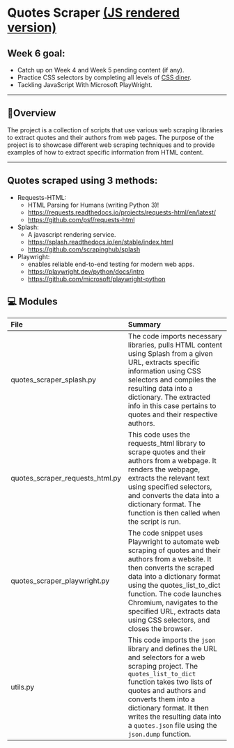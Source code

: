# Quotes Scraper [(JS rendered version)](http://quotes.toscrape.com/js/) 

## Week 6 goal:

- Catch up on Week 4 and Week 5 pending content (if any).
- Practice CSS selectors by completing all levels of [CSS diner](https://flukeout.github.io/).
- Tackling JavaScript With Microsoft PlayWright.

---

## 📍Overview

The project is a collection of scripts that use various web scraping libraries to extract quotes and their authors from web pages. The purpose of the project is to showcase different web scraping techniques and to provide examples of how to extract specific information from HTML content.

---

## Quotes scraped using 3 methods:

- Requests-HTML:
    - HTML Parsing for Humans (writing Python 3)!
    - https://requests.readthedocs.io/projects/requests-html/en/latest/
    - https://github.com/psf/requests-html
- Splash:
    - A javascript rendering service.
    - https://splash.readthedocs.io/en/stable/index.html
    - https://github.com/scrapinghub/splash
- Playwright:
    - enables reliable end-to-end testing for modern web apps.
    - https://playwright.dev/python/docs/intro
    - https://github.com/microsoft/playwright-python

## 💻 Modules

| File                            | Summary                                                                                                                                                                                                                                                                                                                         |
|:--------------------------------|:--------------------------------------------------------------------------------------------------------------------------------------------------------------------------------------------------------------------------------------------------------------------------------------------------------------------------------|
| quotes_scraper_splash.py        | The code imports necessary libraries, pulls HTML content using Splash from a given URL, extracts specific information using CSS selectors and compiles the resulting data into a dictionary. The extracted info in this case pertains to quotes and their respective authors.                                                   |
| quotes_scraper_requests_html.py | This code uses the requests_html library to scrape quotes and their authors from a webpage. It renders the webpage, extracts the relevant text using specified selectors, and converts the data into a dictionary format. The function is then called when the script is run.                                                   |
| quotes_scraper_playwright.py    | The code snippet uses Playwright to automate web scraping of quotes and their authors from a website. It then converts the scraped data into a dictionary format using the quotes_list_to_dict function. The code launches Chromium, navigates to the specified URL, extracts data using CSS selectors, and closes the browser. |
| utils.py                        | This code imports the `json` library and defines the URL and selectors for a web scraping project. The `quotes_list_to_dict` function takes two lists of quotes and authors and converts them into a dictionary format. It then writes the resulting data into a `quotes.json` file using the `json.dump` function.                 |



